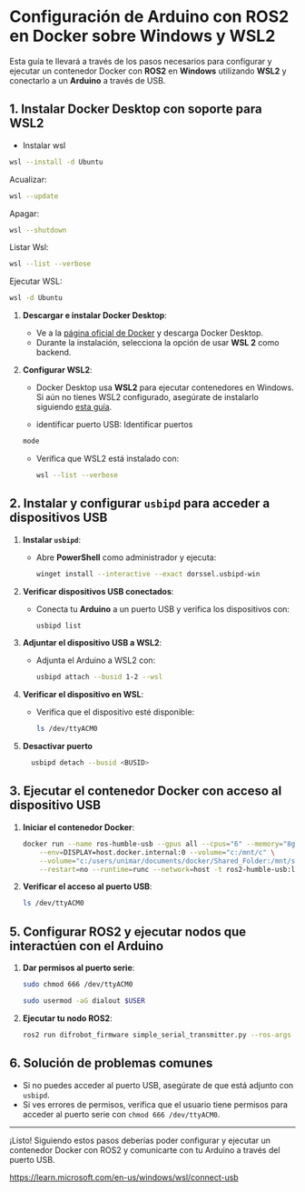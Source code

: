 
# Configuración de Arduino con ROS2 en Docker sobre Windows y WSL2

Esta guía te llevará a través de los pasos necesarios para configurar y ejecutar un contenedor Docker con **ROS2** en **Windows** utilizando **WSL2** y conectarlo a un **Arduino** a través de USB.

## 1. Instalar Docker Desktop con soporte para WSL2

- Instalar wsl
```bash
wsl --install -d Ubuntu
```
Acualizar:
```bash
wsl --update
```
Apagar:
```bash
wsl --shutdown
```
Listar Wsl:
```bash
wsl --list --verbose
```
Ejecutar WSL:
```bash
wsl -d Ubuntu
```


1. **Descargar e instalar Docker Desktop**:
   - Ve a la [página oficial de Docker](https://www.docker.com/products/docker-desktop) y descarga Docker Desktop.
   - Durante la instalación, selecciona la opción de usar **WSL 2** como backend.

2. **Configurar WSL2**:
   - Docker Desktop usa **WSL2** para ejecutar contenedores en Windows. Si aún no tienes WSL2 configurado, asegúrate de instalarlo siguiendo [esta guía](https://docs.microsoft.com/en-us/windows/wsl/install).

   - identificar puerto USB:
   Identificar puertos
   ```bash
   mode
   ```

   - Verifica que WSL2 está instalado con:
     ```bash
     wsl --list --verbose
     ```

## 2. Instalar y configurar `usbipd` para acceder a dispositivos USB

1. **Instalar `usbipd`**:
   - Abre **PowerShell** como administrador y ejecuta:
     ```bash
     winget install --interactive --exact dorssel.usbipd-win
     ```

2. **Verificar dispositivos USB conectados**:
   - Conecta tu **Arduino** a un puerto USB y verifica los dispositivos con:
     ```bash
     usbipd list
     ```

3. **Adjuntar el dispositivo USB a WSL2**:
   - Adjunta el Arduino a WSL2 con:
     ```bash
     usbipd attach --busid 1-2 --wsl
     ```

4. **Verificar el dispositivo en WSL**:
   - Verifica que el dispositivo esté disponible:
     ```bash
     ls /dev/ttyACM0
     ```
5. **Desactivar puerto**
   ```bash
     usbipd detach --busid <BUSID> 
   ```



## 3. Ejecutar el contenedor Docker con acceso al dispositivo USB

1. **Iniciar el contenedor Docker**:
   ```bash
   docker run --name ros-humble-usb --gpus all --cpus="6" --memory="8g" -it --device=/dev/ttyACM0 \
       --env=DISPLAY=host.docker.internal:0 --volume="c:/mnt/c" \
       --volume="c:/users/unimar/documents/docker/Shared_Folder:/mnt/shared_folder" \
       --restart=no --runtime=runc --network=host -t ros2-humble-usb:latest
   ```

2. **Verificar el acceso al puerto USB**:
   ```bash
   ls /dev/ttyACM0
   ```

## 5. Configurar ROS2 y ejecutar nodos que interactúen con el Arduino

1. **Dar permisos al puerto serie**:
   ```bash
   sudo chmod 666 /dev/ttyACM0
   ```
   ```bash
   sudo usermod -aG dialout $USER
   ```
   

2. **Ejecutar tu nodo ROS2**:
   ```bash
   ros2 run difrobot_firmware simple_serial_transmitter.py --ros-args -p port:=/dev/ttyACM0
   ```

## 6. Solución de problemas comunes

- Si no puedes acceder al puerto USB, asegúrate de que está adjunto con `usbipd`.
- Si ves errores de permisos, verifica que el usuario tiene permisos para acceder al puerto serie con `chmod 666 /dev/ttyACM0`.

---

¡Listo! Siguiendo estos pasos deberías poder configurar y ejecutar un contenedor Docker con ROS2 y comunicarte con tu Arduino a través del puerto USB.


https://learn.microsoft.com/en-us/windows/wsl/connect-usb